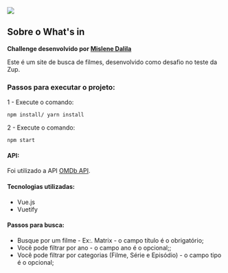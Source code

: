 <img src="http://avaliacoesefetivas.com.br/logo.png">

## Sobre o What's in

**Challenge desenvolvido por [Mislene Dalila](https://github.com/mislenedalila)**

Este é um site de busca de filmes, desenvolvido como desafio no teste da Zup.

### Passos para executar o projeto:

1 - Execute o comando:

```
npm install/ yarn install
```

2 - Execute o comando:

```
npm start
```

#### API:

Foi utilizado a API [OMDb API](http://www.omdbapi.com/).

#### Tecnologias utilizadas:

* Vue.js
* Vuetify

#### Passos para busca:

* Busque por um filme - Ex:. Matrix - o campo título é o obrigatório;
* Você pode filtrar por ano - o campo ano é o opcional;;
* Você pode filtrar por categorias (Filme, Série e Episódio) - o campo tipo é o opcional;


